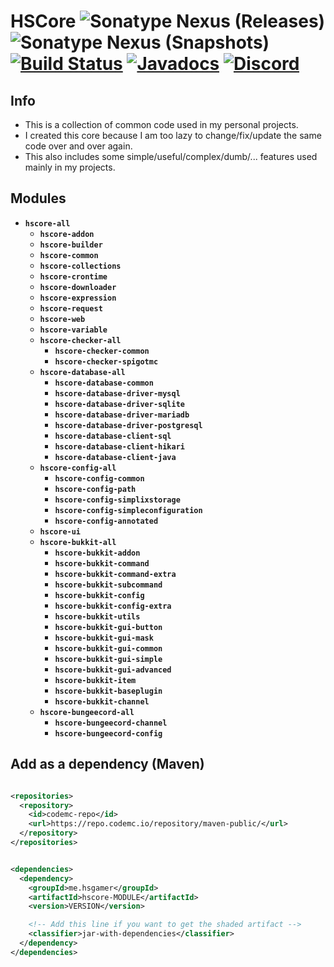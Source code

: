 # HSCore ![Sonatype Nexus (Releases)](https://img.shields.io/nexus/r/me.HSGamer/HSCore?color=green&label=release&nexusVersion=3&server=https%3A%2F%2Frepo.codemc.io) ![Sonatype Nexus (Snapshots)](https://img.shields.io/nexus/s/me.HSGamer/HSCore?color=green&label=snapshot&server=https%3A%2F%2Frepo.codemc.io) [![Build Status](https://ci.codemc.io/job/HSGamer/job/HSCore/badge/icon)](https://ci.codemc.io/job/HSGamer/job/HSCore/) [![Javadocs](https://img.shields.io/badge/javadocs-link-green)](https://hsgamer.github.io/HSCore/) [![Discord](https://img.shields.io/discord/660795353037144064)](https://discord.gg/9m4GdFD)

## Info

* This is a collection of common code used in my personal projects.
* I created this core because I am too lazy to change/fix/update the same code over and over again.
* This also includes some simple/useful/complex/dumb/... features used mainly in my projects.

## Modules

* **`hscore-all`**
  * **`hscore-addon`**
  * **`hscore-builder`**
  * **`hscore-common`**
  * **`hscore-collections`**
  * **`hscore-crontime`**
  * **`hscore-downloader`**
  * **`hscore-expression`**
  * **`hscore-request`**
  * **`hscore-web`**
  * **`hscore-variable`**
  * **`hscore-checker-all`**
    * **`hscore-checker-common`**
    * **`hscore-checker-spigotmc`**
  * **`hscore-database-all`**
    * **`hscore-database-common`**
    * **`hscore-database-driver-mysql`**
    * **`hscore-database-driver-sqlite`**
    * **`hscore-database-driver-mariadb`**
    * **`hscore-database-driver-postgresql`**
    * **`hscore-database-client-sql`**
    * **`hscore-database-client-hikari`**
    * **`hscore-database-client-java`**
  * **`hscore-config-all`**
    * **`hscore-config-common`**
    * **`hscore-config-path`**
    * **`hscore-config-simplixstorage`**
    * **`hscore-config-simpleconfiguration`**
    * **`hscore-config-annotated`**
  * **`hscore-ui`**
  * **`hscore-bukkit-all`**
    * **`hscore-bukkit-addon`**
    * **`hscore-bukkit-command`**
    * **`hscore-bukkit-command-extra`**
    * **`hscore-bukkit-subcommand`**
    * **`hscore-bukkit-config`**
    * **`hscore-bukkit-config-extra`**
    * **`hscore-bukkit-utils`**
    * **`hscore-bukkit-gui-button`**
    * **`hscore-bukkit-gui-mask`**
    * **`hscore-bukkit-gui-common`**
    * **`hscore-bukkit-gui-simple`**
    * **`hscore-bukkit-gui-advanced`**
    * **`hscore-bukkit-item`**
    * **`hscore-bukkit-baseplugin`**
    * **`hscore-bukkit-channel`**
  * **`hscore-bungeecord-all`**
    * **`hscore-bungeecord-channel`**
    * **`hscore-bungeecord-config`**

## Add as a dependency (Maven)

```xml

<repositories>
  <repository>
    <id>codemc-repo</id>
    <url>https://repo.codemc.io/repository/maven-public/</url>
  </repository>
</repositories>
```

```xml

<dependencies>
  <dependency>
    <groupId>me.hsgamer</groupId>
    <artifactId>hscore-MODULE</artifactId>
    <version>VERSION</version>

    <!-- Add this line if you want to get the shaded artifact -->
    <classifier>jar-with-dependencies</classifier>
  </dependency>
</dependencies>
```
